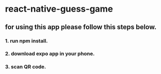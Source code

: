 # react-native-guess-game

## for using this app please follow this steps below.

### 1. run npm install.

### 2. download expo app in your phone.

### 3. scan QR code.
